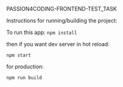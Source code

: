 PASSION4CODING-FRONTEND-TEST_TASK

Instructions for running/building the project:

To run this app:
`npm install`

then if you want dev server in hot reload:

`npm start`

for production:

`npm run build`